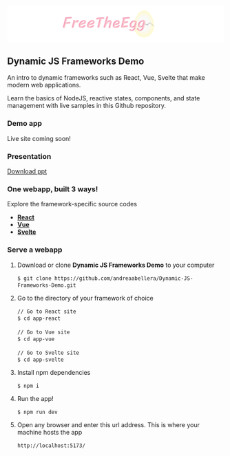 ![FreeTheEgg banner](/banner.png)


## Dynamic JS Frameworks Demo

An intro to dynamic frameworks such as React, Vue, Svelte that make modern web applications. 

Learn the basics of NodeJS, reactive states, components, and state management with live samples in this Github repository.


### Demo app

Live site coming soon!


### Presentation

[Download ppt](https://github.com/andreaabellera/FreeTheEgg/blob/main/WebDev_WICS_Feb_2023.pptx)


### One webapp, built 3 ways!

Explore the framework-specific source codes 

- [**React**](/app-react)
- [**Vue**](/app-vue)
- [**Svelte**](/app-svelte)


### Serve a webapp

1. Download or clone **Dynamic JS Frameworks Demo** to your computer  
    ```
    $ git clone https://github.com/andreaabellera/Dynamic-JS-Frameworks-Demo.git
    ```

2. Go to the directory of your framework of choice  
    ```
    // Go to React site
    $ cd app-react

    // Go to Vue site
    $ cd app-vue

    // Go to Svelte site
    $ cd app-svelte
    ```

3. Install npm dependencies  
    ```
    $ npm i
    ```

4. Run the app!  
    ```
    $ npm run dev
    ```  

5. Open any browser and enter this url address. This is where your machine hosts the app
    ```
    http://localhost:5173/
    ```  
